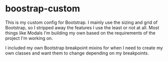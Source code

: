 # boostrap-custom
This is my custom config for Bootstrap.  I mainly use the sizing and grid of Bootstrap, so I stripped away the features I use the least or not at all.  Most things like Modals I'm building my own based on the requirements of the project I'm working on.

I included my own Bootstrap breakpoint mixins for when I need to create my own classes and want them to change depending on my breakpoints.

